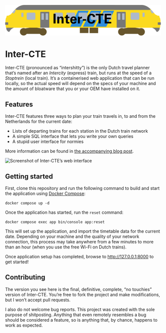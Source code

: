 ![](public/inter-cte.svg)

# Inter-CTE
Inter-CTE (pronounced as “intershitty”) is the only Dutch travel planner that’s
named after an _Intercity_ (express) train, but runs at the speed of a
_Stoptrein_ (local train). It’s a containerised web application that can be run
locally, so the actual speed will depend on the specs of your machine and the
amount of bloatware that you or your OEM have installed on it.

[1]: https://chuniversiteit.nl/flat-earth/inter-cte

## Features
Inter-CTE features three ways to plan your train travels in, to and from the
Netherlands for the current date:

- Lists of departing trains for each station in the Dutch train network
- A simple SQL interface that lets you write your own queries
- A stupid user interface for normies

More information can be found in [the accompanying blog post][1].

![Screenshot of Inter-CTE’s web interface](https://chuniversiteit.nl/images/content/2023/inter-cte-travel-advice.png)

## Getting started
First, clone this repository and run the following command to build and start
the application using [Docker Compose](https://docs.docker.com/compose/):

```
docker compose up -d
```

Once the application has started, run the `reset` command:

```
docker compose exec app bin/console app:reset
```

This will set up the application, and import the timetable data for the current
date. Depending on your machine and the quality of your network connection, this
process may take anywhere from a few minutes to more than an hour (when you use
the free Wi-Fi on Dutch trains).

Once application setup has completed, browse to http://127.0.0.1:8000 to get
started!

## Contributing
The version you see here is the final, definitive, complete, “no touchies”
version of Inter-CTE. You’re free to fork the project and make modifications,
but I won’t accept pull requests.

I also do not welcome bug reports. This project was created with the sole
purpose of shitposting. Anything that even remotely resembles a bug should be
considered a feature, so is anything that, by chance, happens to work as
expected.
